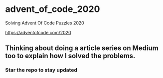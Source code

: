 # advent_of_code_2020
Solving Advent Of Code Puzzles 2020

https://adventofcode.com/2020

## Thinking about doing a article series on Medium too to explain how I solved the problems.
### Star the repo to stay updated
